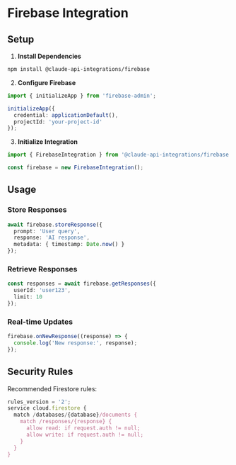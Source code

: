 # Firebase Integration

## Setup

1. **Install Dependencies**
```bash
npm install @claude-api-integrations/firebase
```

2. **Configure Firebase**
```typescript
import { initializeApp } from 'firebase-admin';

initializeApp({
  credential: applicationDefault(),
  projectId: 'your-project-id'
});
```

3. **Initialize Integration**
```typescript
import { FirebaseIntegration } from '@claude-api-integrations/firebase';

const firebase = new FirebaseIntegration();
```

## Usage

### Store Responses
```typescript
await firebase.storeResponse({
  prompt: 'User query',
  response: 'AI response',
  metadata: { timestamp: Date.now() }
});
```

### Retrieve Responses
```typescript
const responses = await firebase.getResponses({
  userId: 'user123',
  limit: 10
});
```

### Real-time Updates
```typescript
firebase.onNewResponse((response) => {
  console.log('New response:', response);
});
```

## Security Rules

Recommended Firestore rules:
```javascript
rules_version = '2';
service cloud.firestore {
  match /databases/{database}/documents {
    match /responses/{response} {
      allow read: if request.auth != null;
      allow write: if request.auth != null;
    }
  }
}
```